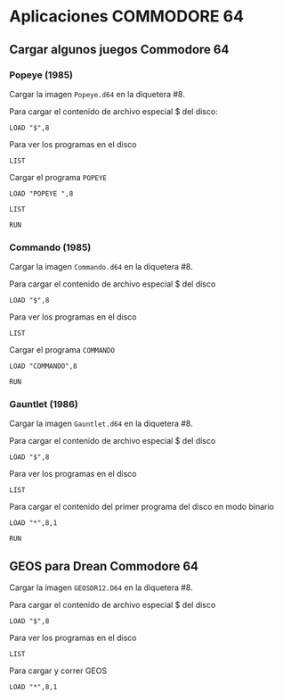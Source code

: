 Aplicaciones COMMODORE 64
=========================

Cargar algunos juegos Commodore 64
----------------------------------

### Popeye (1985)

Cargar la imagen `Popeye.d64` en la diquetera #8.

Para cargar el contenido de archivo especial $ del disco:
```basic
LOAD "$",8
```

Para ver los programas en el disco
```basic
LIST
```

Cargar el programa `POPEYE `
```basic
LOAD "POPEYE ",8
```

```basic
LIST
```

```basic
RUN
```


### Commando (1985)

Cargar la imagen `Commando.d64` en la diquetera #8.

Para cargar el contenido de archivo especial $ del disco
```basic
LOAD "$",8
```

Para ver los programas en el disco
```basic
LIST
```

Cargar el programa `COMMANDO`
```basic
LOAD "COMMANDO",8
```

```basic
RUN
```


### Gauntlet (1986)

Cargar la imagen `Gauntlet.d64` en la diquetera #8.

Para cargar el contenido de archivo especial $ del disco
```basic
LOAD "$",8
```

Para ver los programas en el disco
```basic
LIST
```

Para cargar el contenido del primer programa del disco en modo binario
```basic
LOAD "*",8,1
```

```basic
RUN
```

GEOS para Drean Commodore 64
----------------------------

Cargar la imagen `GEOSDR12.D64` en la diquetera #8.

Para cargar el contenido de archivo especial $ del disco
```basic
LOAD "$",8
```

Para ver los programas en el disco
```basic
LIST
```

Para cargar y correr GEOS
```basic
LOAD "*",8,1
```
